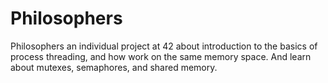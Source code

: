 # Philosophers
Philosophers an individual project at 42 about introduction to the basics of process threading, and how work on the same memory space. And learn about mutexes, semaphores, and shared memory.
